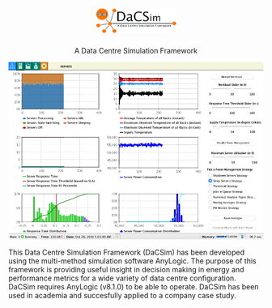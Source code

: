 <h1 align="center"><img height="50" src="/DaCSim_logo.png?raw=true" alt="DaCSim logo"></h1>
<p align="center">
  A Data Centre Simulation Framework
</p>
<p align="center">
  <img height="350" src="/simulation.png?raw=true" alt="DaCSim Dashboard">
</p>

This Data Centre Simulation Framework (DaCSim) has been developed using the multi-method simulation software AnyLogic. The purpose of this framework is providing useful insight in decision making in energy and performance metrics for a wide variety of data centre configuration. DaCSim requires AnyLogic (v8.1.0) to be able to operate. DaCSim has been used in academia and succesfully applied to a company case study.
